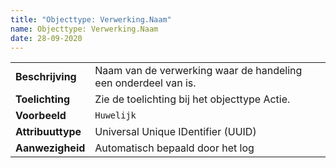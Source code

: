 ```yaml
---
title: "Objecttype: Verwerking.Naam"
name: Objecttype: Verwerking.Naam
date: 28-09-2020
---
```

|||
|--|--|
|**Beschrijving**|Naam van de verwerking waar de handeling een onderdeel van is.|
|**Toelichting**|Zie de toelichting bij het objecttype Actie.|
|**Voorbeeld**|`Huwelijk`|
|**Attribuuttype**|Universal Unique IDentifier (UUID)|
|**Aanwezigheid**|Automatisch bepaald door het log|
